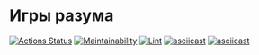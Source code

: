 # Игры разума
[![Actions Status](https://github.com/AndreyLeviy/frontend-project-lvl1/workflows/hexlet-check/badge.svg)](https://github.com/AndreyLeviy/frontend-project-lvl1/actions)
[![Maintainability](https://api.codeclimate.com/v1/badges/3633e7232a946d663ef4/maintainability)](https://codeclimate.com/github/AndreyLeviy/frontend-project-lvl1/maintainability)
[![Lint](https://github.com/AndreyLeviy/frontend-project-lvl1/workflows/lint/badge.svg)](https://github.com/AndreyLeviy/frontend-project-lvl1/actions)
[![asciicast](https://asciinema.org/a/385600.svg)](https://asciinema.org/a/385600)
[![asciicast](https://asciinema.org/a/385602.svg)](https://asciinema.org/a/385602)
<script id="asciicast-385602" src="https://asciinema.org/a/385602.js" async></script>